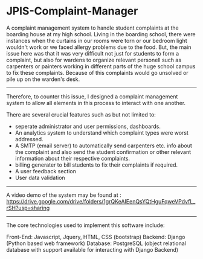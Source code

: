 # JPIS-Complaint-Manager
A complaint management system to handle student complaints at the boarding house at my high school. Living in the boarding school, there were instances when the curtains in our rooms were torn or our bedroom light wouldn't work or we faced allergy problems due to the food. But, the main issue here was that it was very difficult not just for students to form a complaint, but also for wardens to organize relevant personell such as carpenters or painters working in different parts of the huge school campus to fix these complaints. Because of this complaints would go unsolved or pile up on the warden's desk. 

------------------------------------------

Therefore, to counter this issue, I designed a complaint management system to allow all elements in this process to interact with one another. 

There are several crucial features such as but not limited to:
- seperate administrator and user permissions, dashboards. 
- An analytics system to understand which complaint types were worst addressed. 
- A SMTP (email server) to automatically send carpenters etc. info about the complaint and also send the student confirmation or other relevant information about their respective complaints.
- billing generater to bill students to fix their complaints if required. 
- A user feedback section 
- User data validation

-------------------------------------------

A video demo of the system may be found at :
https://drive.google.com/drive/folders/1grQKeAIEenQsYQtHguFqweVPdvfL_rSH?usp=sharing

-------------------------------------------

 The core technologies used to implement this software include: 

Front-End: Javascript, Jquery, HTML, CSS (bootstrap)
Backend: Django (Python based web framework)
Database: PostgreSQL (object relational database with support available for interacting with Django Backend)


